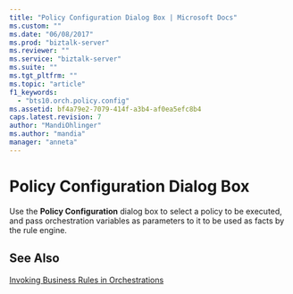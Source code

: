 ```yaml
---
title: "Policy Configuration Dialog Box | Microsoft Docs"
ms.custom: ""
ms.date: "06/08/2017"
ms.prod: "biztalk-server"
ms.reviewer: ""
ms.service: "biztalk-server"
ms.suite: ""
ms.tgt_pltfrm: ""
ms.topic: "article"
f1_keywords: 
  - "bts10.orch.policy.config"
ms.assetid: bf4a79e2-7079-414f-a3b4-af0ea5efc8b4
caps.latest.revision: 7
author: "MandiOhlinger"
ms.author: "mandia"
manager: "anneta"
---
```

# Policy Configuration Dialog Box
Use the **Policy Configuration** dialog box to select a policy to be executed, and pass orchestration variables as parameters to it to be used as facts by the rule engine.  
  
## See Also  
 [Invoking Business Rules in Orchestrations](../core/invoking-business-rules-in-orchestrations.md)